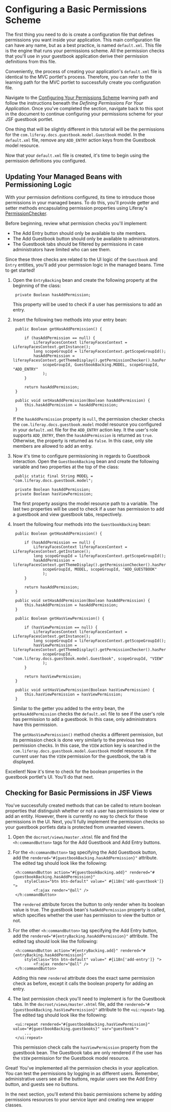 # Configuring a Basic Permissions Scheme

The first thing you need to do is create a configuration file that defines
permissions you want inside your application. This main configuration file can
have any name, but as a best practice, is named `default.xml`. This file is the
engine that runs your permissions scheme. All the permission checks that you'll
use in your guestbook application derive their permission definitions from this
file. 

Conveniently, the process of creating your application's `default.xml` file is
identical to the MVC portlet's process. Therefore, you can refer to the learning
path for the MVC portlet to successfully create you configuration file. 

Navigate to the
[Configuring Your Permissions Scheme](/develop/learning-paths/-/knowledge_base/6-2/configuring-your-permissions-scheme)
learning path and follow the instructions beneath the *Defining Permissions For
Your Application*. Once you've completed the section, navigate back to this spot
in the document to continue configuring your permissions scheme for your JSF
guestbook portlet. 

One thing that will be slightly different in this tutorial will be the
permissions for the `com.liferay.docs.guestbook.model.Guestbook` model. In the
`default.xml` file, remove any `ADD_ENTRY` action keys from the Guestbook model
resource. 

Now that your `default.xml` file is created, it's time to begin using the
permission definitions you configured. 

## Updating Your Managed Beans with Permissioning Logic

With your permission definitions configured, its time to introduce those
permissions in your managed beans. To do this, you'll provide getter and setter
methods encapsulating permission properties using Liferay's
[PermissionChecker](https://github.com/liferay/liferay-portal/blob/master/portal-service/src/com/liferay/portal/security/permission/PermissionChecker.java).

Before beginning, review what permission checks you'll implement: 

- The Add Entry button should only be available to site members. 
- The Add Guestbook button should only be available to administrators. 
- The Guestbook tabs should be filtered by permissions in case administrators
  have limited who can see them. 

Since these three checks are related to the UI logic of the `Guestbook` and
`Entry` entities, you'll add your permission logic in the managed beans. Time to
get started! 

1. Open the `EntryBacking` bean and create the following property at the
   beginning of the class: 

        private Boolean hasAddPermission;

    This property will be used to check if a user has permissions to add an
    entry. 

2. Insert the following two methods into your entry bean: 

        public Boolean getHasAddPermission() {

            if (hasAddPermission == null) {
                LiferayFacesContext liferayFacesContext = LiferayFacesContext.getInstance();
                long scopeGroupId = liferayFacesContext.getScopeGroupId();
                hasAddPermission = liferayFacesContext.getThemeDisplay().getPermissionChecker().hasPermission(
                    scopeGroupId, GuestbookBacking.MODEL, scopeGroupId, "ADD_ENTRY"
                    );
            }

            return hasAddPermission;
        }

        public void setHasAddPermission(Boolean hasAddPermission) {
            this.hasAddPermission = hasAddPermission;
        }

    If the `hasAddPermission` property is `null`, the permission checker checks
    the `com.liferay.docs.guestbook.model` model resource you configured in your
    `default.xml` file for the `ADD_ENTRY` action key. It the user's role
    supports `ADD_ENTRY`, then the `hasAddPermission` is returned as `true`.
    Otherwise, the property is returned as `false`. In this case, only site
    members are allowed to add an entry. 

3. Now it's time to configure permissioning in regards to Guestbook interaction.
   Open the `GuestbookBacking` bean and create the following variable and two
   properties at the top of the class: 

        public static final String MODEL = "com.liferay.docs.guestbook.model";
   
        private Boolean hasAddPermission;
        private Boolean hasViewPermission;

    The first property assigns the model resource path to a variable. The last
    two properties will be used to check if a user has permission to add a
    guestbook and view guestbook tabs, respectively. 

4. Insert the following four methods into the `GuestbookBacking` bean: 

        public Boolean getHasAddPermission() {

            if (hasAddPermission == null) {
                LiferayFacesContext liferayFacesContext = LiferayFacesContext.getInstance();
                long scopeGroupId = liferayFacesContext.getScopeGroupId();
                hasAddPermission = liferayFacesContext.getThemeDisplay().getPermissionChecker().hasPermission(
                    scopeGroupId, MODEL, scopeGroupId, "ADD_GUESTBOOK"
                    );
            }

            return hasAddPermission;
        }
	
        public void setHasAddPermission(Boolean hasAddPermission) {
            this.hasAddPermission = hasAddPermission;
        }
	
        public Boolean getHasViewPermission() {

            if (hasViewPermission == null) {
                LiferayFacesContext liferayFacesContext = LiferayFacesContext.getInstance();
                long scopeGroupId = liferayFacesContext.getScopeGroupId();
                hasViewPermission = liferayFacesContext.getThemeDisplay().getPermissionChecker().hasPermission(
                    scopeGroupId, "com.liferay.docs.guestbook.model.Guestbook", scopeGroupId, "VIEW"
                    );
            }

            return hasViewPermission;
        }
	
        public void setHasViewPermission(Boolean hasViewPermission) {
            this.hasViewPermission = hasViewPermission;
        }

    Similar to the getter you added to the entry bean, the `getHasAddPermission`
    checks the `default.xml` file to see if the user's role has permission to
    add a guestbook. In this case, only administrators have this permission. 
    
    The `getHasViewPermission()` method checks a different permission, but its
    permission check is done very similarly to the previous two permission
    checks. In this case, the `VIEW` action key is searched in the
    `com.liferay.docs.guestbook.model.Guestbook` model resource. If the current
    user has the `VIEW` permission for the guestbook, the tab is displayed. 

Excellent! Now it's time to check for the boolean properties in the guestbook
portlet's UI. You'll do that next. 

## Checking for Basic Permissions in JSF Views

You've successfully created methods that can be called to return boolean
properties that distinguish whether or not a user has permissions to view or add
an entity. However, there is currently no way to check for these permissions in
the UI. Next, you'll fully implement the permission checks so your guestbook
portlets data is protected from unwanted viewers. 

1. Open the `docroot/views/master.xhtml` file and find the `<h:commandButton>`
   tags for the Add Guestbook and Add Entry buttons. 

2. For the `<h:commandButton>` tag specifying the Add Guestbook button, add the
   `rendered="#{guestbookBacking.hasAddPermission}"` attribute. The edited tag
   should look like the following: 

        <h:commandButton action="#{guestbookBacking.add}" rendered="#{guestbookBacking.hasAddPermission}"
            styleClass="btn btn-default" value=" #{i18n['add-guestbook']} ">
                <f:ajax render="@all" />
        </h:commandButton>

    The `rendered` attribute forces the button to only render when its boolean
    value is true. The guestbook bean's `hadAddPermission` property is called,
    which specifies whether the user has permission to view the button or not. 

3. For the other `<h:commandButton>` tag specifying the Add Entry button, add
   the `rendered="#{entryBacking.hasAddPermission}"` attribute. The edited
   tag should look like the following: 

        <h:commandButton action="#{entryBacking.add}" rendered="#{entryBacking.hasAddPermission}"
            styleClass="btn btn-default" value=" #{i18n['add-entry']} ">
                <f:ajax render="@all" />
        </h:commandButton>

    Adding this new `rendered` attribute does the exact same permission check as
    before, except it calls the boolean property for adding an entry. 

4. The last permission check you'll need to implement is for the Guestbook tabs.
   In the `docroot/views/master.xhtml` file, add the
   `rendered="#{guestbookBacking.hasViewPermission}"` attribute to the
   `<ui:repeat>` tag. The edited tag should look like the following: 

        <ui:repeat rendered="#{guestbookBacking.hasViewPermission}" value="#{guestbookBacking.guestbooks}" var="guestbook">
            ...
        </ui:repeat>

    This permission check calls the `hasViewPermission` property from the
    guestbook bean. The Guestbook tabs are only rendered if the user has the
    `VIEW` permission for the Guestbook model resource. 

Great! You've implemented all the permission checks in your application. You can
test the permissions by logging in as different users. Remember, administrative
users see all the buttons, regular users see the Add Entry button, and guests
see no buttons. 

In the next section, you'll extend this basic permissions scheme by adding
permissions resources to your service layer and creating new wrapper classes. 
